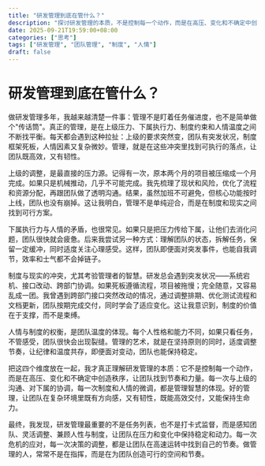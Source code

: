 ```yaml
---
title: "研发管理到底在管什么？"
description: "探讨研发管理的本质，不是控制每一个动作，而是在高压、变化和不确定中创造秩序"
date: 2025-09-21T19:59:00+08:00
categories: ["思考"]
tags: ["研发管理", "团队管理", "制度", "人情"]
draft: false
---
```


# 研发管理到底在管什么？

做研发管理多年，我越来越清楚一件事：管理不是盯着任务催进度，也不是简单做个"传话筒"。真正的管理，是在上级压力、下属执行力、制度约束和人情温度之间不断找平衡。每天都会遇到这种拉扯：上级的要求突然变，团队有突发状况，制度框架死板，人情因素又复杂微妙。管理，就是在这些冲突里找到可执行的落点，让团队既高效，又有韧性。

上级的调整，是最直接的压力源。记得有一次，原本两个月的项目被压缩成一个月完成。如果只是机械推动，几乎不可能完成。我先梳理了现状和风险，优化了流程和资源分配，再跟团队做了透明沟通。结果，虽然加班不可避免，但核心功能按时上线，团队也没有崩掉。这让我明白，管理不是单纯迎合，而是在制度和现实之间找到可行方案。

下属执行力与人情的矛盾，也很常见。如果只是把压力传给下属，让他们去消化问题，团队很快就会疲惫。后来我尝试另一种方式：理解团队的状态，拆解任务，保留一定缓冲，同时适度关注心理感受。这样，团队即便面对突发事件，也能自我调节，效率和士气都不会掉链子。

制度与现实的冲突，尤其考验管理者的智慧。研发总会遇到突发状况——系统宕机、接口改动、跨部门协调。如果死板遵循流程，项目被拖慢；完全随意，又容易乱成一团。我曾遇到跨部门接口突然改动的情况，通过调整排期、优化测试流程和文档更新，团队按期完成交付，同时学会了适应变化。这让我意识到，制度的价值在于支撑，而不是束缚。

人情与制度的权衡，是团队温度的体现。每个人性格和能力不同，如果只看任务，不管感受，团队很快会出现裂缝。管理的艺术，就是在坚持原则的同时，适度调整节奏，让纪律和温度共存，即便面对变动，团队也能保持稳定。

把这四个维度放在一起，我才真正理解研发管理的本质：它不是控制每一个动作，而是在高压、变化和不确定中创造秩序，让团队找到节奏和力量。每一次与上级的沟通、对下属的协调，每一次制度和人情的微调，都是管理智慧的体现。好的管理，让团队在复杂环境里既有方向感，又有韧性，既能高效交付，又能保持生命力。

最终，我发现，研发管理最重要的不是任务列表，也不是打卡式监督，而是感知团队、灵活调整、兼顾人性与制度，让团队在压力和变化中保持稳定和动力。每一次危机的应对，每一次决策的调整，都是让团队在高速运转中找到自己的节奏。做管理的人，常常不是在指挥，而是在为团队创造可行的空间和节奏。
